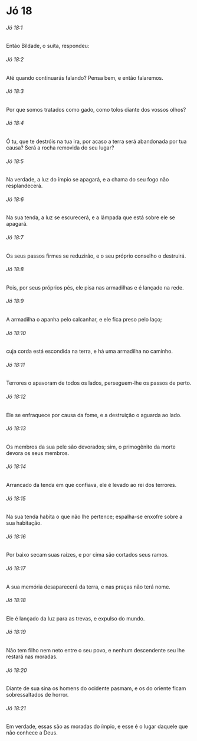 # Jó 18

###### Jó 18:1

Então Bildade, o suíta, respondeu:

###### Jó 18:2

Até quando continuarás falando? Pensa bem, e então falaremos.

###### Jó 18:3

Por que somos tratados como gado, como tolos diante dos vossos olhos?

###### Jó 18:4

Ó tu, que te destróis na tua ira, por acaso a terra será abandonada por tua causa? Será a rocha removida do seu lugar?

###### Jó 18:5

Na verdade, a luz do ímpio se apagará, e a chama do seu fogo não resplandecerá.

###### Jó 18:6

Na sua tenda, a luz se escurecerá, e a lâmpada que está sobre ele se apagará.

###### Jó 18:7

Os seus passos firmes se reduzirão, e o seu próprio conselho o destruirá.

###### Jó 18:8

Pois, por seus próprios pés, ele pisa nas armadilhas e é lançado na rede.

###### Jó 18:9

A armadilha o apanha pelo calcanhar, e ele fica preso pelo laço;

###### Jó 18:10

cuja corda está escondida na terra, e há uma armadilha no caminho.

###### Jó 18:11

Terrores o apavoram de todos os lados, perseguem-lhe os passos de perto.

###### Jó 18:12

Ele se enfraquece por causa da fome, e a destruição o aguarda ao lado.

###### Jó 18:13

Os membros da sua pele são devorados; sim, o primogênito da morte devora os seus membros.

###### Jó 18:14

Arrancado da tenda em que confiava, ele é levado ao rei dos terrores.

###### Jó 18:15

Na sua tenda habita o que não lhe pertence; espalha-se enxofre sobre a sua habitação.

###### Jó 18:16

Por baixo secam suas raízes, e por cima são cortados seus ramos.

###### Jó 18:17

A sua memória desaparecerá da terra, e nas praças não terá nome.

###### Jó 18:18

Ele é lançado da luz para as trevas, e expulso do mundo.

###### Jó 18:19

Não tem filho nem neto entre o seu povo, e nenhum descendente seu lhe restará nas moradas.

###### Jó 18:20

Diante de sua sina os homens do ocidente pasmam, e os do oriente ficam sobressaltados de horror.

###### Jó 18:21

Em verdade, essas são as moradas do ímpio, e esse é o lugar daquele que não conhece a Deus.

